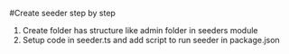 #Create seeder step by step

1. Create folder has structure like admin folder in seeders module
2. Setup code in seeder.ts and add script to run seeder in package.json